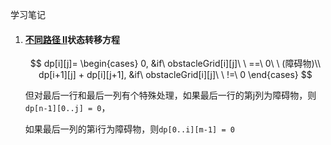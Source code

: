 学习笔记

1. #### [不同路径 II](https://leetcode-cn.com/problems/unique-paths-ii/)状态转移方程

   
   $$
   dp[i][j]=
   \begin{cases}
   0, &if\ obstacleGrid[i][j]\ \ ==\ 0\ \ (障碍物)\\
   dp[i+1][j] + dp[i][j+1], &if\ obstacleGrid[i][j]\ \ !=\ 0
   \end{cases}
   $$

   但对最后一行和最后一列有个特殊处理，如果最后一行的第j列为障碍物，则`dp[n-1][0..j] = 0`，

   如果最后一列的第i行为障碍物，则`dp[0..i][m-1] = 0`

